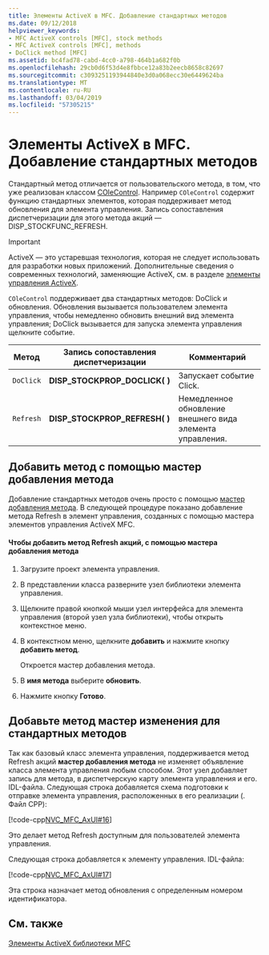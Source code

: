 ```yaml
---
title: Элементы ActiveX в MFC. Добавление стандартных методов
ms.date: 09/12/2018
helpviewer_keywords:
- MFC ActiveX controls [MFC], stock methods
- MFC ActiveX controls [MFC], methods
- DoClick method [MFC]
ms.assetid: bc4fad78-cabd-4cc0-a798-464b1a682f0b
ms.openlocfilehash: 29cb0d6f53d4e8fbbce12a83b2eecb8658c82697
ms.sourcegitcommit: c3093251193944840e3d0a068ecc30e6449624ba
ms.translationtype: MT
ms.contentlocale: ru-RU
ms.lasthandoff: 03/04/2019
ms.locfileid: "57305215"
---
```

# <a name="mfc-activex-controls-adding-stock-methods"></a>Элементы ActiveX в MFC. Добавление стандартных методов

Стандартный метод отличается от пользовательского метода, в том, что уже реализован классом [COleControl](../mfc/reference/colecontrol-class.md). Например `COleControl` содержит функцию стандартных элементов, которая поддерживает метод обновления для элемента управления. Запись сопоставления диспетчеризации для этого метода акций — DISP_STOCKFUNC_REFRESH.

>[!IMPORTANT]
> ActiveX — это устаревшая технология, которая не следует использовать для разработки новых приложений. Дополнительные сведения о современных технологий, заменяющие ActiveX, см. в разделе [элементы управления ActiveX](activex-controls.md).

`COleControl` поддерживает два стандартных методов: DoClick и обновления. Обновления вызывается пользователем элемента управления, чтобы немедленно обновить внешний вид элемента управления; DoClick вызывается для запуска элемента управления щелкните событие.

|Метод|Запись сопоставления диспетчеризации|Комментарий|
|------------|------------------------|-------------|
|`DoClick`|**DISP_STOCKPROP_DOCLICK( )**|Запускает событие Click.|
|`Refresh`|**DISP_STOCKPROP_REFRESH( )**|Немедленное обновление внешнего вида элемента управления.|

##  <a name="_core_adding_a_stock_method_using_classwizard"></a> Добавить метод с помощью мастер добавления метода

Добавление стандартных методов очень просто с помощью [мастер добавления метода](../ide/add-method-wizard.md). В следующей процедуре показано добавление метода Refresh в элемент управления, созданных с помощью мастера элементов управления ActiveX MFC.

#### <a name="to-add-the-stock-refresh-method-using-the-add-method-wizard"></a>Чтобы добавить метод Refresh акций, с помощью мастера добавления метода

1. Загрузите проект элемента управления.

1. В представлении класса разверните узел библиотеки элемента управления.

1. Щелкните правой кнопкой мыши узел интерфейса для элемента управления (второй узел узла библиотеки), чтобы открыть контекстное меню.

1. В контекстном меню, щелкните **добавить** и нажмите кнопку **добавить метод**.

   Откроется мастер добавления метода.

1. В **имя метода** выберите **обновить**.

1. Нажмите кнопку **Готово**.

##  <a name="_core_classwizard_changes_for_stock_methods"></a> Добавьте метод мастер изменения для стандартных методов

Так как базовый класс элемента управления, поддерживается метод Refresh акций **мастер добавления метода** не изменяет объявление класса элемента управления любым способом. Этот узел добавляет запись для метода, в диспетчерскую карту элемента управления и его. IDL-файла. Следующая строка добавляется схема подготовки к отправке элемента управления, расположенных в его реализации (. Файл CPP):

[!code-cpp[NVC_MFC_AxUI#16](../mfc/codesnippet/cpp/mfc-activex-controls-adding-stock-methods_1.cpp)]

Это делает метод Refresh доступным для пользователей элемента управления.

Следующая строка добавляется к элементу управления. IDL-файла:

[!code-cpp[NVC_MFC_AxUI#17](../mfc/codesnippet/cpp/mfc-activex-controls-adding-stock-methods_2.idl)]

Эта строка назначает метод обновления с определенным номером идентификатора.

## <a name="see-also"></a>См. также

[Элементы ActiveX библиотеки MFC](../mfc/mfc-activex-controls.md)
